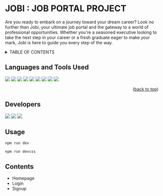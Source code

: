# JOBI : JOB PORTAL PROJECT
Are you ready to embark on a journey toward your dream career? Look no further than Jobi, your ultimate job portal and the gateway to a world of professional opportunities. Whether you're a seasoned executive looking to take the next step in your career or a fresh graduate eager to make your mark, Jobi is here to guide you every step of the way.

<!-- TABLE OF CONTENTS -->
<details>
  <summary>TABLE OF CONTENTS</summary>
  <ol>
    <li><a href="#about-the-project">About The Project</a></li>
    <li><a href="#getting-started">Getting Started</a></li>
    <li><a href="#usage">Usage</a></li>
    <li><a href="#roadmap">Roadmap</a></li>
    <li><a href="#contributing">Contributing</a></li>
    <li><a href="#license">License</a></li>
    <li><a href="#contact">Contact</a></li>
    <li><a href="#acknowledgments">Acknowledgments</a></li>
  </ol>
</details>

## Languages and Tools Used
<img src="https://img.shields.io/badge/html5-%23E34F26.svg?style=for-the-badge&logo=html5&logoColor=white"> 
<img src="https://img.shields.io/badge/css3-%231572B6.svg?style=for-the-badge&logo=css3&logoColor=white"> 
<img src="https://img.shields.io/badge/javascript%20-%23323330.svg?&style=for-the-badge&logo=javascript&logoColor=%23F7DF1E"> 
<img src="https://img.shields.io/badge/tailwind%20css%20-%2338B2AC.svg?&style=for-the-badge&logo=tailwind-css&logoColor=white"> 
<img src="https://img.shields.io/badge/node.js%20-%23008CC1.svg?&style=for-the-badge&logo=node.js&logoColor=white"> 
<img src="https://img.shields.io/badge/git%20-%23F05032.svg?&style=for-the-badge&logo=git&logoColor=white"/> 
<img src="https://img.shields.io/badge/GitHub-181717?style=for-the-badge&logo=github&logoColor=white"/> 
<img src="https://img.shields.io/badge/Visual%20Studio-5C2D91?style=for-the-badge&logo=visual-studio">  
<img src="https://img.shields.io/badge/figma-%23F24E1E.svg?style=for-the-badge&logo=figma&logoColor=white">
<p align="right">(<a href="#readme-top">back to top</a>)</p>

## Developers
<a href="https://github.com/SDarius14"><img src="https://img.shields.io/badge/dariushernandez-%23121011.svg?&style=for-the-badge&logo=github&logoColor=white"></a>
<a href="https://github.com/jebsonubaldo"><img src="https://img.shields.io/badge/johncaballero-%23121011.svg?&style=for-the-badge&logo=github&logoColor=white"></a>
<a href="https://github.com/jebsonubaldo"><img src="https://img.shields.io/badge/jebsonubaldo-%23121011.svg?&style=for-the-badge&logo=github&logoColor=white"></a>

## Usage
```
npm run dev
```
```
npm run devcss
```

## Contents
- Homepage
- Login
- Signup
